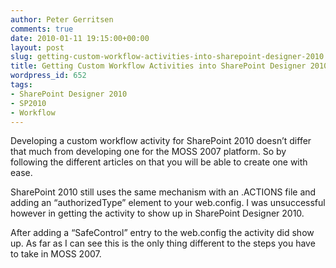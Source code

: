 ```yaml
---
author: Peter Gerritsen
comments: true
date: 2010-01-11 19:15:00+00:00
layout: post
slug: getting-custom-workflow-activities-into-sharepoint-designer-2010
title: Getting Custom Workflow Activities into SharePoint Designer 2010
wordpress_id: 652
tags:
- SharePoint Designer 2010
- SP2010
- Workflow
---
```


Developing a custom workflow activity for SharePoint 2010 doesn’t differ that much from developing one for the MOSS 2007 platform. So by following the different articles on that you will be able to create one with ease. 

 

SharePoint 2010 still uses the same mechanism with an .ACTIONS file and adding an “authorizedType” element to your web.config. I was unsuccessful however in getting the activity to show up in SharePoint Designer 2010. 

 

After adding a “SafeControl” entry to the web.config the activity did show up. As far as I can see this is the only thing different to the steps you have to take in MOSS 2007.
